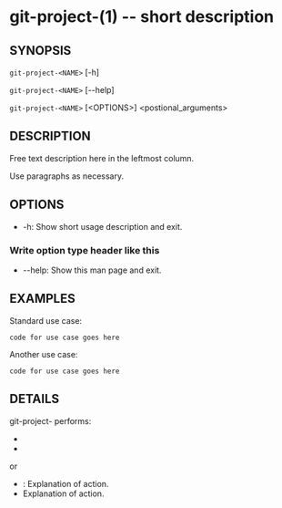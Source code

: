 git-project-<NAME>(1) -- short description
==========================================

## SYNOPSIS

`git-project-<NAME>` [-h]

`git-project-<NAME>` [--help]

`git-project-<NAME>` [&lt;OPTIONS&gt;] &lt;postional_arguments&gt;

## DESCRIPTION

Free text description here in the leftmost column.

Use paragraphs as necessary.

## OPTIONS

  * -h:
    Show short usage description and exit.

### Write option type header like this

  * --help:
    Show this man page and exit.

## EXAMPLES

Standard use case:

    code for use case goes here

Another use case:

    code for use case goes here

## DETAILS
git-project-<NAME> performs:

  * <ACTION>
  * <ACTION>
or
  * <ACTION>:
    Explanation of action.
  * <ACTION>
    Explanation of action.